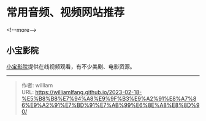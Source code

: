 # 常用音频、视频网站推荐




&lt;!--more--&gt;

## 小宝影院

[小宝影院](https://xiaoheimi.net/)提供在线视频观看，有不少美剧、电影资源。



---

> 作者: william  
> URL: https://williamlfang.github.io/2023-02-18-%E5%B8%B8%E7%94%A8%E9%9F%B3%E9%A2%91%E8%A7%86%E9%A2%91%E7%BD%91%E7%AB%99%E6%8E%A8%E8%8D%90/  

